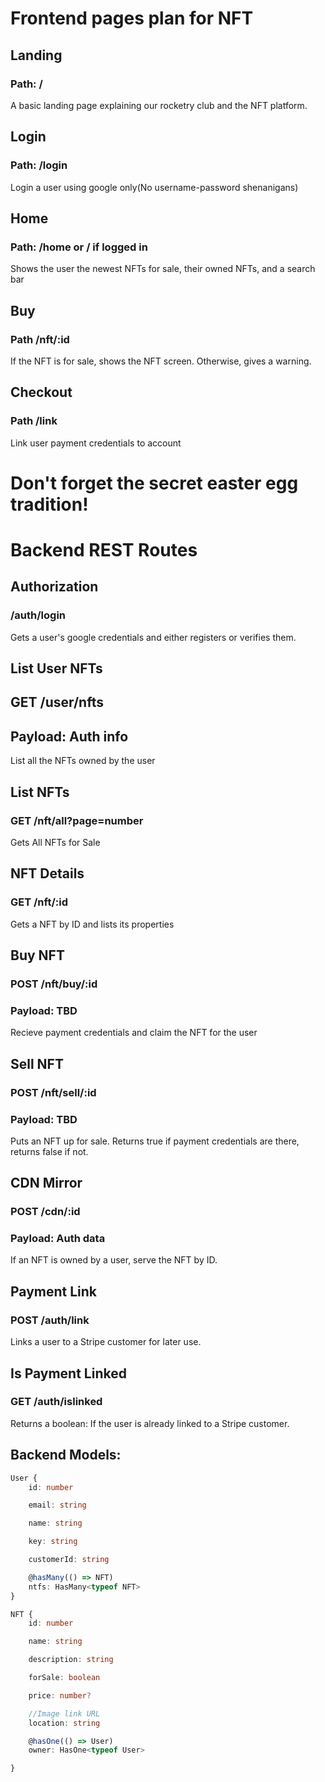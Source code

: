 # Frontend pages plan for NFT

## Landing
### Path: / 
A basic landing page explaining our rocketry club and the NFT platform.

## Login
### Path: /login
Login a user using google only(No username-password shenanigans)

## Home
### Path: /home or / if logged in
Shows the user the newest NFTs for sale, their owned NFTs, and a search bar

## Buy
### Path /nft/:id
If the NFT is for sale, shows the NFT screen. Otherwise, gives a warning.

## Checkout
### Path /link
Link user payment credentials to account

# Don't forget the secret easter egg tradition!


# Backend REST Routes


## Authorization
### /auth/login
Gets a user's google credentials and either registers or verifies them.

## List User NFTs
## GET /user/nfts
## Payload: Auth info
List all the NFTs owned by the user

## List NFTs
### GET /nft/all?page=number
Gets All NFTs for Sale

## NFT Details
### GET /nft/:id
Gets a NFT by ID and lists its properties

## Buy NFT
### POST /nft/buy/:id
### Payload: TBD
Recieve payment credentials and claim the NFT for the user

## Sell NFT
### POST /nft/sell/:id
### Payload: TBD
Puts an NFT up for sale. Returns true if payment credentials are there, returns false if not.

## CDN Mirror
### POST /cdn/:id
### Payload: Auth data
If an NFT is owned by a user, serve the NFT by ID.

## Payment Link
### POST /auth/link
Links a user to a Stripe customer for later use.

## Is Payment Linked
### GET /auth/islinked
Returns a boolean: If the user is already linked to a Stripe customer.

## Backend Models:

```ts
User {
    id: number

    email: string

    name: string

    key: string

    customerId: string

    @hasMany(() => NFT)
    ntfs: HasMany<typeof NFT>
}
```

```ts
NFT {
    id: number

    name: string

    description: string

    forSale: boolean

    price: number?

    //Image link URL
    location: string

    @hasOne(() => User)
    owner: HasOne<typeof User>

}
```